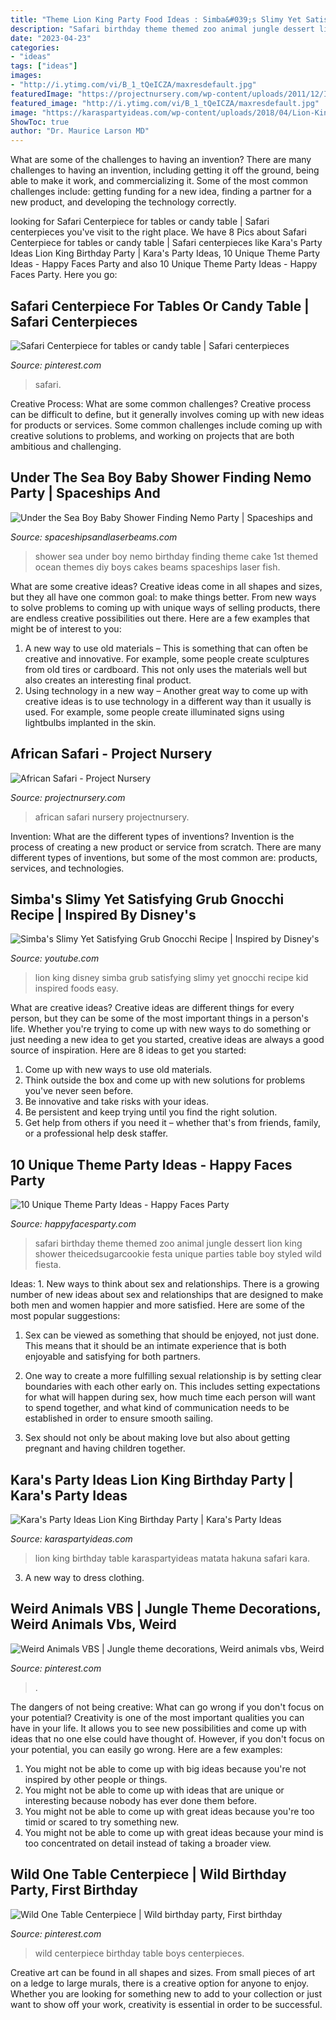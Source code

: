 ```yaml
---
title: "Theme Lion King Party Food Ideas : Simba&#039;s Slimy Yet Satisfying Grub Gnocchi Recipe"
description: "Safari birthday theme themed zoo animal jungle dessert lion king shower theicedsugarcookie festa unique parties table boy styled wild fiesta"
date: "2023-04-23"
categories:
- "ideas"
tags: ["ideas"]
images:
- "http://i.ytimg.com/vi/B_1_tQeICZA/maxresdefault.jpg"
featuredImage: "https://projectnursery.com/wp-content/uploads/2011/12/IMG_0622.jpg"
featured_image: "http://i.ytimg.com/vi/B_1_tQeICZA/maxresdefault.jpg"
image: "https://karaspartyideas.com/wp-content/uploads/2018/04/Lion-King-Birthday-Party-via-Karas-Party-Ideas-KarasPartyIdeas.com26.jpeg"
ShowToc: true
author: "Dr. Maurice Larson MD"
---
```



What are some of the challenges to having an invention?
There are many challenges to having an invention, including getting it off the ground, being able to make it work, and commercializing it. Some of the most common challenges include: getting funding for a new idea, finding a partner for a new product, and developing the technology correctly.

	

		
looking for Safari Centerpiece for tables or candy table | Safari centerpieces you've visit to the right place. We have 8 Pics about Safari Centerpiece for tables or candy table | Safari centerpieces like Kara&#039;s Party Ideas Lion King Birthday Party | Kara&#039;s Party Ideas, 10 Unique Theme Party Ideas - Happy Faces Party and also 10 Unique Theme Party Ideas - Happy Faces Party. Here you go:
		
    
## Safari Centerpiece For Tables Or Candy Table | Safari Centerpieces

<img loading=lazy src="https://i.pinimg.com/originals/2f/7e/4c/2f7e4c01d6572f63aa14e5bb530ce8bc.jpg" onerror="this.onerror=null;this.src='https://tse1.mm.bing.net/th?id=OIP.LcGVzeKhBtE_CUozDDpkcwHaJ4&amp;pid=15.1';" alt="Safari Centerpiece for tables or candy table | Safari centerpieces">

_Source: pinterest.com_

>safari. 

	

Creative Process: What are some common challenges?
Creative process can be difficult to define, but it generally involves coming up with new ideas for products or services. Some common challenges include coming up with creative solutions to problems, and working on projects that are both ambitious and challenging.

    
## Under The Sea Boy Baby Shower Finding Nemo Party | Spaceships And

<img loading=lazy src="http://spaceshipsandlaserbeams.com/wp-content/uploads/2015/09/under-the-sea-baby-shower-finding-nemo-birthday-party-600x600.jpg" onerror="this.onerror=null;this.src='https://tse4.mm.bing.net/th?id=OIP.ViSToZRXjK1vO5XhJVJQiQHaHa&amp;pid=15.1';" alt="Under the Sea Boy Baby Shower Finding Nemo Party | Spaceships and">

_Source: spaceshipsandlaserbeams.com_

>shower sea under boy nemo birthday finding theme cake 1st themed ocean themes diy boys cakes beams spaceships laser fish. 

	

What are some creative ideas?
Creative ideas come in all shapes and sizes, but they all have one common goal: to make things better. From new ways to solve problems to coming up with unique ways of selling products, there are endless creative possibilities out there. Here are a few examples that might be of interest to you: 
1. A new way to use old materials – This is something that can often be creative and innovative. For example, some people create sculptures from old tires or cardboard. This not only uses the materials well but also creates an interesting final product. 
2. Using technology in a new way – Another great way to come up with creative ideas is to use technology in a different way than it usually is used. For example, some people create illuminated signs using lightbulbs implanted in the skin.

    
## African Safari - Project Nursery

<img loading=lazy src="https://projectnursery.com/wp-content/uploads/2011/12/IMG_0622.jpg" onerror="this.onerror=null;this.src='https://tse1.mm.bing.net/th?id=OIP.DtiTYJnsSxfSD9ywkKExCwHaFj&amp;pid=15.1';" alt="African Safari - Project Nursery">

_Source: projectnursery.com_

>african safari nursery projectnursery. 

	

Invention: What are the different types of inventions?
Invention is the process of creating a new product or service from scratch. There are many different types of inventions, but some of the most common are: products, services, and technologies.

    
## Simba&#039;s Slimy Yet Satisfying Grub Gnocchi Recipe | Inspired By Disney&#039;s

<img loading=lazy src="http://i.ytimg.com/vi/B_1_tQeICZA/maxresdefault.jpg" onerror="this.onerror=null;this.src='https://tse2.mm.bing.net/th?id=OIP.vN2qeaqDneyW4DjMxHc0lQHaEK&amp;pid=15.1';" alt="Simba&#039;s Slimy Yet Satisfying Grub Gnocchi Recipe | Inspired by Disney&#039;s">

_Source: youtube.com_

>lion king disney simba grub satisfying slimy yet gnocchi recipe kid inspired foods easy. 

	

What are creative ideas?
Creative ideas are different things for every person, but they can be some of the most important things in a person's life. Whether you're trying to come up with new ways to do something or just needing a new idea to get you started, creative ideas are always a good source of inspiration. Here are 8 ideas to get you started: 
1. Come up with new ways to use old materials.
2. Think outside the box and come up with new solutions for problems you've never seen before.
3. Be innovative and take risks with your ideas.
4. Be persistent and keep trying until you find the right solution. 
5. Get help from others if you need it – whether that's from friends, family, or a professional help desk staffer. 

    
## 10 Unique Theme Party Ideas - Happy Faces Party

<img loading=lazy src="http://happyfacesparty.com/wp-content/uploads/2017/08/d2ceb8fdfcfac48803f0ec0f9d0e39a5.jpg" onerror="this.onerror=null;this.src='https://tse1.mm.bing.net/th?id=OIP.deAkZKlcU4eBwlKCY0VXpQHaLR&amp;pid=15.1';" alt="10 Unique Theme Party Ideas - Happy Faces Party">

_Source: happyfacesparty.com_

>safari birthday theme themed zoo animal jungle dessert lion king shower theicedsugarcookie festa unique parties table boy styled wild fiesta. 

	

Ideas: 1. New ways to think about sex and relationships.
There is a growing number of new ideas about sex and relationships that are designed to make both men and women happier and more satisfied. Here are some of the most popular suggestions:
1. Sex can be viewed as something that should be enjoyed, not just done. This means that it should be an intimate experience that is both enjoyable and satisfying for both partners.

2. One way to create a more fulfilling sexual relationship is by setting clear boundaries with each other early on. This includes setting expectations for what will happen during sex, how much time each person will want to spend together, and what kind of communication needs to be established in order to ensure smooth sailing.

3. Sex should not only be about making love but also about getting pregnant and having children together.

    
## Kara&#039;s Party Ideas Lion King Birthday Party | Kara&#039;s Party Ideas

<img loading=lazy src="https://karaspartyideas.com/wp-content/uploads/2018/04/Lion-King-Birthday-Party-via-Karas-Party-Ideas-KarasPartyIdeas.com26.jpeg" onerror="this.onerror=null;this.src='https://tse4.mm.bing.net/th?id=OIP.nPC8eUtp3oCpDiMmfhpEawHaLH&amp;pid=15.1';" alt="Kara&#039;s Party Ideas Lion King Birthday Party | Kara&#039;s Party Ideas">

_Source: karaspartyideas.com_

>lion king birthday table karaspartyideas matata hakuna safari kara. 

	

3. A new way to dress clothing.

    
## Weird Animals VBS | Jungle Theme Decorations, Weird Animals Vbs, Weird

<img loading=lazy src="https://i.pinimg.com/736x/45/77/4b/45774bceb2270e85595a39542830b1a4--weird.jpg" onerror="this.onerror=null;this.src='https://tse4.mm.bing.net/th?id=OIP.Ll6VTMq8ul6Cq4VhWiefHgHaFb&amp;pid=15.1';" alt="Weird Animals VBS | Jungle theme decorations, Weird animals vbs, Weird">

_Source: pinterest.com_

>. 

	

The dangers of not being creative: What can go wrong if you don't focus on your potential?
Creativity is one of the most important qualities you can have in your life. It allows you to see new possibilities and come up with ideas that no one else could have thought of. However, if you don't focus on your potential, you can easily go wrong. Here are a few examples: 
1) You might not be able to come up with big ideas because you're not inspired by other people or things. 
2) You might not be able to come up with ideas that are unique or interesting because nobody has ever done them before. 
3) You might not be able to come up with great ideas because you're too timid or scared to try something new. 
4) You might not be able to come up with great ideas because your mind is too concentrated on detail instead of taking a broader view.

    
## Wild One Table Centerpiece | Wild Birthday Party, First Birthday

<img loading=lazy src="https://i.pinimg.com/736x/9f/00/12/9f00120cb72e0da3d8cc693cc427ad67.jpg" onerror="this.onerror=null;this.src='https://tse1.mm.bing.net/th?id=OIP._UOMSyLaoVw_9Eco2yHetQHaJ4&amp;pid=15.1';" alt="Wild One Table Centerpiece | Wild birthday party, First birthday">

_Source: pinterest.com_

>wild centerpiece birthday table boys centerpieces. 

	

Creative art can be found in all shapes and sizes. From small pieces of art on a ledge to large murals, there is a creative option for anyone to enjoy. Whether you are looking for something new to add to your collection or just want to show off your work, creativity is essential in order to be successful.

